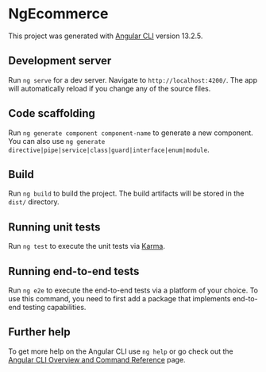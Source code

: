 # NgEcommerce

This project was generated with  [Angular CLI](https://github.com/angular/angular-cli) version 13.2.5.

## Development server

Run `ng serve` for a dev server. Navigate to `http://localhost:4200/`. The app will automatically reload if you change any of the source files.

## Code scaffolding

Run `ng generate component component-name` to generate a new component. You can also use `ng generate directive|pipe|service|class|guard|interface|enum|module`.

## Build

Run `ng build` to build the project. The build artifacts will be stored in the `dist/` directory.

## Running unit tests

Run `ng test` to execute the unit tests via  [Karma](https://karma-runner.github.io).

## Running end-to-end tests

Run `ng e2e` to execute the end-to-end tests via a platform of your choice. To use  this command, you need to first add a package that implements end-to-end testing capabilities.

## Further help

To get more help on the Angular CLI use  `ng help` or go check out the [Angular CLI Overview and Command Reference](https://angular.io/cli) page.
